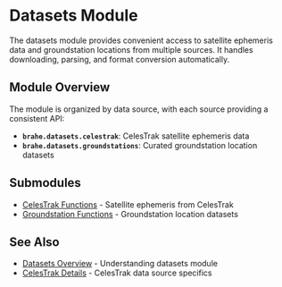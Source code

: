 # Datasets Module

The datasets module provides convenient access to satellite ephemeris data and groundstation locations from multiple sources. It handles downloading, parsing, and format conversion automatically.

## Module Overview

The module is organized by data source, with each source providing a consistent API:

- **`brahe.datasets.celestrak`**: CelesTrak satellite ephemeris data
- **`brahe.datasets.groundstations`**: Curated groundstation location datasets

## Submodules

- [CelesTrak Functions](celestrak.md) - Satellite ephemeris from CelesTrak
- [Groundstation Functions](groundstations.md) - Groundstation location datasets

## See Also

- [Datasets Overview](../../learn/datasets/index.md) - Understanding datasets module
- [CelesTrak Details](../../learn/datasets/celestrak.md) - CelesTrak data source specifics
